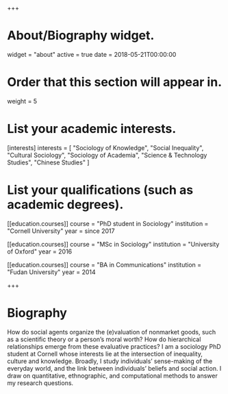 +++
# About/Biography widget.
widget = "about"
active = true
date = 2018-05-21T00:00:00

# Order that this section will appear in.
weight = 5

# List your academic interests.
[interests] 
interests = [
    "Sociology of Knowledge",
    "Social Inequality",
    "Cultural Sociology",
    "Sociology of Academia",
    "Science & Technology Studies",
    "Chinese Studies"
  ]

# List your qualifications (such as academic degrees).
[[education.courses]]
  course = "PhD student in Sociology"
  institution = "Cornell University"
  year = since 2017

[[education.courses]]
  course = "MSc in Sociology"
  institution = "University of Oxford"
  year = 2016

[[education.courses]]
  course = "BA in Communications"
  institution = "Fudan University"
  year = 2014
 
+++

# Biography

How do social agents organize the (e)valuation of nonmarket goods, such as a scientific theory or a person’s moral worth? How do hierarchical relationships emerge from these evaluative practices? I am a sociology PhD student at Cornell whose interests lie at the intersection of inequality, culture and knowledge. Broadly, I study individuals’ sense-making of the everyday world, and the link between individuals’ beliefs and social action. I draw on quantitative, ethnographic, and computational methods to answer my research questions. 